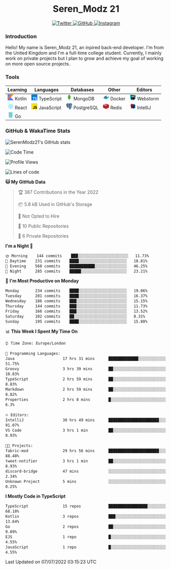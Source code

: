 <div align="center">
  <h1>Seren_Modz 21</h1>
  <a href="https://twitter.com/SerenModz21">
    <img alt="Twitter" src="https://img.shields.io/badge/twitter%20-%231DA1F2.svg?&style=for-the-badge&logo=Twitter&logoColor=white">
  </a>
  <a href="https://github.com/SerenModz21">
    <img alt="GitHub" src="https://img.shields.io/badge/github%20-%23121011.svg?&style=for-the-badge&logo=github&logoColor=white">
  </a>
  <a href="https://www.instagram.com/serenmodz21">
    <img alt="Instagram" src="https://img.shields.io/badge/instagram%20-%23E4405F.svg?&style=for-the-badge&logo=Instagram&logoColor=white">
  </a>
</div>

### Introduction

Hello! My name is Seren_Modz 21, an inpired back-end developer. I'm from the United Kingdom and I'm a full-time college student. Currently, I mainly work on private projects but I plan to grow and achieve my goal of working on more open source projects. 

### Tools

 **Learning**                                        | **Languages**                                               | **Databases**                                               | **Other**                                           | **Editors**                                                  
-----------------------------------------------------|-------------------------------------------------------------|-------------------------------------------------------------|-----------------------------------------------------|--------------------------------------------------------------
 <img width="19px" src="./assets/kotlin.svg"> Kotlin | <img width="19px" src="./assets/typescript.svg"> TypeScript | <img width="19px" src="./assets/mongodb.svg"> MongoDB       | <img width="19px" src="./assets/docker.svg"> Docker | <img width="19px" src="./assets/webstorm.svg"> Webstorm      
 <img width="19px" src="./assets/react.svg"> React   | <img width="19px" src="./assets/javascript.svg"> JavaScript | <img width="19px" src="./assets/postgresql.svg"> PostgreSQL | <img width="19px" src="./assets/redis.svg"> Redis   | <img width="19px" src="./assets/intellij-idea.svg"> IntelliJ
 <img width="19px" src="./assets/go.svg"> Go         |                                                             |                                                             |                                                     |                                                                                                               

### GitHub & WakaTime Stats

![SerenModz21's GitHub stats](https://github-readme-stats.vercel.app/api?username=SerenModz21&show_icons=true&theme=dark)

<!--START_SECTION:waka-->
![Code Time](http://img.shields.io/badge/Code%20Time-1%2C441%20hrs%2032%20mins-blue)

![Profile Views](http://img.shields.io/badge/Profile%20Views-3-blue)

![Lines of code](https://img.shields.io/badge/From%20Hello%20World%20I%27ve%20Written-15%20Thousand%20lines%20of%20code-blue)

**🐱 My GitHub Data** 

> 🏆 387 Contributions in the Year 2022
 > 
> 📦 5.8 kB Used in GitHub's Storage 
 > 
> 🚫 Not Opted to Hire
 > 
> 📜 10 Public Repositories 
 > 
> 🔑 6 Private Repositories  
 > 
**I'm a Night 🦉** 

```text
🌞 Morning    144 commits    ███░░░░░░░░░░░░░░░░░░░░░░   11.73% 
🌆 Daytime    231 commits    ████░░░░░░░░░░░░░░░░░░░░░   18.81% 
🌃 Evening    568 commits    ███████████░░░░░░░░░░░░░░   46.25% 
🌙 Night      285 commits    █████░░░░░░░░░░░░░░░░░░░░   23.21%

```
📅 **I'm Most Productive on Monday** 

```text
Monday       234 commits    ████░░░░░░░░░░░░░░░░░░░░░   19.06% 
Tuesday      201 commits    ████░░░░░░░░░░░░░░░░░░░░░   16.37% 
Wednesday    186 commits    ███░░░░░░░░░░░░░░░░░░░░░░   15.15% 
Thursday     144 commits    ███░░░░░░░░░░░░░░░░░░░░░░   11.73% 
Friday       166 commits    ███░░░░░░░░░░░░░░░░░░░░░░   13.52% 
Saturday     102 commits    ██░░░░░░░░░░░░░░░░░░░░░░░   8.31% 
Sunday       195 commits    ████░░░░░░░░░░░░░░░░░░░░░   15.88%

```


📊 **This Week I Spent My Time On** 

```text
⌚︎ Time Zone: Europe/London

💬 Programming Languages: 
Java                     17 hrs 31 mins      █████████████░░░░░░░░░░░░   51.75% 
Groovy                   3 hrs 39 mins       ██░░░░░░░░░░░░░░░░░░░░░░░   10.83% 
TypeScript               2 hrs 59 mins       ██░░░░░░░░░░░░░░░░░░░░░░░   8.83% 
Markdown                 2 hrs 59 mins       ██░░░░░░░░░░░░░░░░░░░░░░░   8.82% 
Properties               2 hrs 8 mins        █░░░░░░░░░░░░░░░░░░░░░░░░   6.3%

🔥 Editors: 
IntelliJ                 30 hrs 49 mins      ██████████████████████░░░   91.07% 
VS Code                  3 hrs 1 min         ██░░░░░░░░░░░░░░░░░░░░░░░   8.93%

🐱‍💻 Projects: 
fabric-mod               29 hrs 56 mins      ██████████████████████░░░   88.48% 
tweet-notifier           3 hrs 1 min         ██░░░░░░░░░░░░░░░░░░░░░░░   8.93% 
discord-bridge           47 mins             ░░░░░░░░░░░░░░░░░░░░░░░░░   2.34% 
Unknown Project          5 mins              ░░░░░░░░░░░░░░░░░░░░░░░░░   0.25%

```

**I Mostly Code in TypeScript** 

```text
TypeScript               15 repos            █████████████████░░░░░░░░   68.18% 
Kotlin                   3 repos             ███░░░░░░░░░░░░░░░░░░░░░░   13.64% 
Go                       2 repos             ██░░░░░░░░░░░░░░░░░░░░░░░   9.09% 
EJS                      1 repo              █░░░░░░░░░░░░░░░░░░░░░░░░   4.55% 
JavaScript               1 repo              █░░░░░░░░░░░░░░░░░░░░░░░░   4.55%

```



 Last Updated on 07/07/2022 03:15:23 UTC
<!--END_SECTION:waka-->
